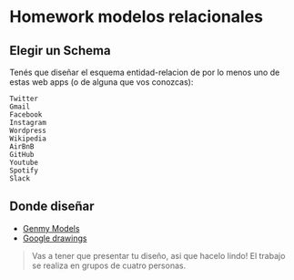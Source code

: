 # Homework modelos relacionales

## Elegir un Schema

Tenés que diseñar el esquema entidad-relacion de por lo menos uno de estas web apps (o de alguna que vos conozcas):

```
Twitter
Gmail
Facebook
Instagram
Wordpress
Wikipedia
AirBnB
GitHub
Youtube
Spotify
Slack
```

## Donde diseñar

- [Genmy Models](https://www.genmymodel.com/database-diagram-online)
- [Google drawings](https://drawings.google.com/)

> Vas a tener que presentar tu diseño, asi que hacelo lindo!
> El trabajo se realiza en grupos de cuatro personas.


